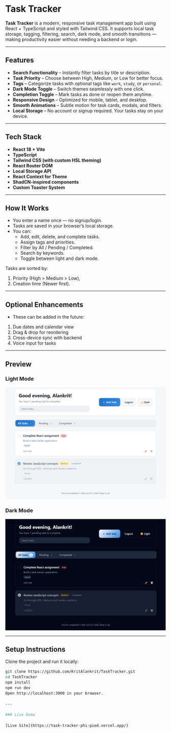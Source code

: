 # Task Tracker

**Task Tracker** is a modern, responsive task management app built using React + TypeScript and styled with Tailwind CSS. It supports local task storage, tagging, filtering, search, dark mode, and smooth transitions — making productivity easier without needing a backend or login.

---

## Features

- **Search Functionality** – Instantly filter tasks by title or description.
- **Task Priority** – Choose between High, Medium, or Low for better focus.
- **Tags** – Categorize tasks with optional tags like `work`, `study`, or `personal`.
- **Dark Mode Toggle** – Switch themes seamlessly with one click.
- **Completion Toggle** – Mark tasks as done or reopen them anytime.
- **Responsive Design** – Optimized for mobile, tablet, and desktop.
- **Smooth Animations** – Subtle motion for task cards, modals, and filters.
- **Local Storage** – No account or signup required. Your tasks stay on your device.

---

## Tech Stack

- **React 18 + Vite**
- **TypeScript**
- **Tailwind CSS (with custom HSL theming)**
- **React Router DOM**
- **Local Storage API**
- **React Context for Theme**
- **ShadCN-inspired components**
- **Custom Toaster System**

---

## How It Works

- You enter a name once — no signup/login.
- Tasks are saved in your browser’s local storage.
- You can:
  - Add, edit, delete, and complete tasks.
  - Assign tags and priorities.
  - Filter by All / Pending / Completed.
  - Search by keywords.
  - Toggle between light and dark mode.

Tasks are sorted by:
1. Priority (High > Medium > Low),
2. Creation time (Newer first).

---

## Optional Enhancements
- These can be added in the future:

1. Due dates and calendar view
2. Drag & drop for reordering
3. Cross-device sync with backend
4. Voice input for tasks

---

## Preview

### Light Mode
![Light Mode Preview](./public/preview-light.png)

### Dark Mode
![Dark Mode Preview](./public/preview-dark.png)

---

## Setup Instructions

Clone the project and run it locally:

```bash
git clone https://github.com/KritAlankrit/TaskTracker.git
cd TaskTracker
npm install
npm run dev
Open http://localhost:3000 in your browser.

---

### Live Demo

[Live Site](https://task-tracker-phi-pied.vercel.app/)
